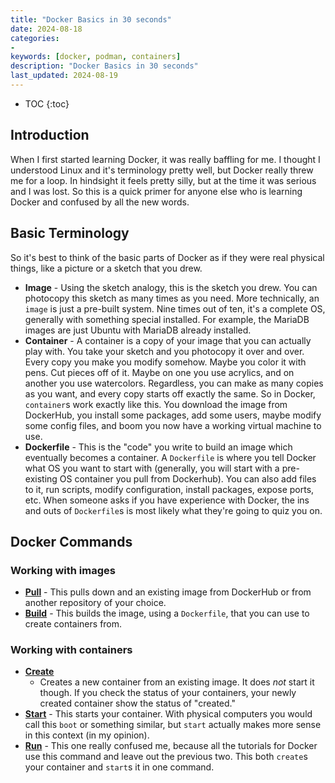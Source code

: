 ```yaml
---
title: "Docker Basics in 30 seconds"
date: 2024-08-18
categories:
- 
keywords: [docker, podman, containers]
description: "Docker Basics in 30 seconds"
last_updated: 2024-08-19
---
```


* TOC
{:toc}

## Introduction

When I first started learning Docker, it was really baffling for me. I thought
I understood Linux and it's terminology pretty well, but Docker really threw me
for a loop. In hindsight it feels pretty silly, but at the time it was serious
    and I was lost. So this is a quick primer for anyone else who is learning
    Docker and confused by all the new words.

## Basic Terminology

So it's best to think of the basic parts of Docker as if they were real
physical things, like a picture or a sketch that you drew.
* **Image** - Using the sketch analogy, this is the sketch you drew. You can
  photocopy this sketch as many times as you need. More technically, an `image`
  is just a pre-built system. Nine times out of ten, it's a complete OS,
  generally with something special installed. For example, the MariaDB images
  are just Ubuntu with MariaDB already installed.
* **Container** - A container is a copy of your image that you can actually
  play with. You take your sketch and you photocopy it over and over. Every
  copy you make you modify somehow. Maybe you color it with pens. Cut pieces
  off of it. Maybe on one you use acrylics, and on another you use watercolors.
  Regardless, you can make as many copies as you want, and every copy starts
  off exactly the same. So in Docker, `container`s work exactly like this. You
  download the image from DockerHub, you install some packages, add some users,
  maybe modify some config files, and boom you now have a working virtual
  machine to use.
* **Dockerfile** - This is the "code" you write to build an image which
  eventually becomes a container. A `Dockerfile` is where you tell Docker what
  OS you want to start with (generally, you will start with a pre-existing OS
  container you pull from Dockerhub). You can also add files to it, run
  scripts, modify configuration, install packages, expose ports, etc. When
  someone asks if you have experience with Docker, the ins and outs of
  `Dockerfile`s is most likely what they're going to quiz you on.

## Docker Commands

### Working with images

* **[Pull](https://docs.podman.io/en/latest/markdown/podman-pull.1.html)** -
  This pulls down and an existing image from DockerHub or from another
  repository of your choice.
* **[Build](https://docs.podman.io/en/latest/markdown/podman-build.1.html)** -
  This builds the image, using a `Dockerfile`, that you can use to create
  containers from.

### Working with containers

* **[Create](https://docs.podman.io/en/latest/markdown/podman-create.1.html)**
  - Creates a new container from an existing image. It does _not_ start it
    though. If you check the status of your containers, your newly created
    container show the status of "created."
* **[Start](https://docs.podman.io/en/latest/markdown/podman-start.1.html)** -
  This starts your container. With physical computers you would call this
  `boot` or something similar, but `start` actually makes more sense in this
  context (in my opinion).
* **[Run](https://docs.podman.io/en/latest/markdown/podman-run.1.html)** - This
  one really confused me, because all the tutorials for Docker use this command
  and leave out the previous two. This both `create`s your container and
  `start`s it in one command.

